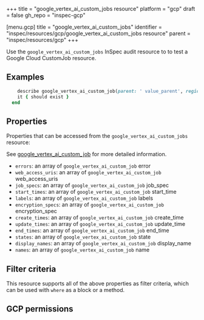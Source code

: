 +++
title = "google_vertex_ai_custom_jobs resource"
platform = "gcp"
draft = false
gh_repo = "inspec-gcp"

[menu.gcp]
title = "google_vertex_ai_custom_jobs"
identifier = "inspec/resources/gcp/google_vertex_ai_custom_jobs resource"
parent = "inspec/resources/gcp"
+++

Use the `google_vertex_ai_custom_jobs` InSpec audit resource to to test a Google Cloud CustomJob resource.

## Examples

```ruby
    describe google_vertex_ai_custom_job(parent: ' value_parent', region: ' value_region') do
    it { should exist }
  end
```

## Properties

Properties that can be accessed from the `google_vertex_ai_custom_jobs` resource:

See [google_vertex_ai_custom_job](google_vertex_ai_custom_job) for more detailed information.

  * `errors`: an array of `google_vertex_ai_custom_job` error
  * `web_access_uris`: an array of `google_vertex_ai_custom_job` web_access_uris
  * `job_specs`: an array of `google_vertex_ai_custom_job` job_spec
  * `start_times`: an array of `google_vertex_ai_custom_job` start_time
  * `labels`: an array of `google_vertex_ai_custom_job` labels
  * `encryption_specs`: an array of `google_vertex_ai_custom_job` encryption_spec
  * `create_times`: an array of `google_vertex_ai_custom_job` create_time
  * `update_times`: an array of `google_vertex_ai_custom_job` update_time
  * `end_times`: an array of `google_vertex_ai_custom_job` end_time
  * `states`: an array of `google_vertex_ai_custom_job` state
  * `display_names`: an array of `google_vertex_ai_custom_job` display_name
  * `names`: an array of `google_vertex_ai_custom_job` name

## Filter criteria

This resource supports all of the above properties as filter criteria, which can be used
with `where` as a block or a method.

## GCP permissions

